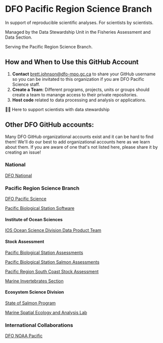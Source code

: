 # DFO Pacific Region Science Branch

In support of reproducible scientific analyses. For scientists by scientists.



Managed by the Data Stewardship Unit in the Fisheries Assessment and Data Section.

Serving the Pacific Region Science Branch.

## How and When to Use this GitHub Account

1) **Contact** brett.johnson@dfo-mpo.gc.ca to share your GitHub username so you can be invitated to this organization if you are DFO Pacific Science staff.
2) **Create a Team**: Different programs, projects, units or groups should create a team to manange access to their private repositories.
3) **Host code** related to data processing and analysis or applications.

🙋‍♀️ Here to support scientists with data stewardship

## Other DFO GitHub accounts:

Many DFO GitHub organizational accounts exist and it can be hard to find them! We'll do our best to add organizational accounts here as we learn about them. If you are aware of one that's not listed here, please share it by creating an issue!

### National

[DFO National](https://github.com/dfo-mpo)

### Pacific Region Science Branch

[DFO Pacific Science](https://github.com/dfo-pacific-science)

[Pacific Biological Station Software](https://github.com/pbs-software)

#### Institute of Ocean Sciences

[IOS Ocean Science Division Data Product Team](https://github.com/ios-osd-dpg)

#### Stock Assessment

[Pacific Biological Station Assessments](https://github.com/pbs-assess/)

[Pacific Biological Station Salmon Assessments](https://github.com/Pacific-salmon-assess/)

[Pacific Region South Coast Stock Assessment](https://github.com/SCA-stock-assess)

[Marine Invertebrates Section](https://github.com/mis-assess)

#### Ecosystem Science Division

[State of Salmon Program](https://github.com/sos-program)

[Marine Spatial Ecology and Analysis Lab](https://gitlab.com/dfo-msea)

### International Collaborations

[DFO NOAA Pacific](https://github.com/dfo-noaa-pacific)


